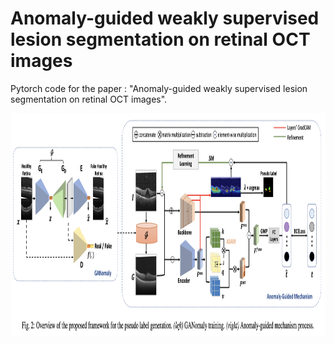 # Anomaly-guided weakly supervised lesion segmentation on retinal OCT images


Pytorch code for the paper : "Anomaly-guided weakly supervised lesion segmentation on retinal OCT images".


<img src="anomaly-guided/figures/overview.png" width="1000" height="356"/>
